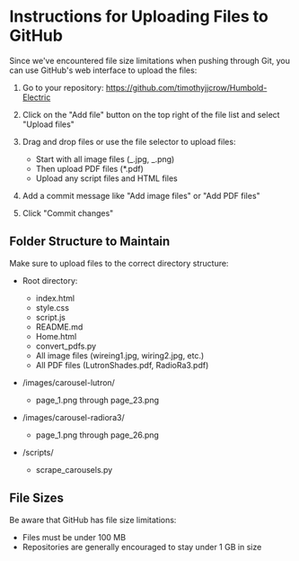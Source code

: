 # Instructions for Uploading Files to GitHub

Since we've encountered file size limitations when pushing through Git, you can use GitHub's web interface to upload the files:

1. Go to your repository: https://github.com/timothyjjcrow/Humbold-Electric

2. Click on the "Add file" button on the top right of the file list and select "Upload files"

3. Drag and drop files or use the file selector to upload files:

   - Start with all image files (_.jpg, _.png)
   - Then upload PDF files (\*.pdf)
   - Upload any script files and HTML files

4. Add a commit message like "Add image files" or "Add PDF files"

5. Click "Commit changes"

## Folder Structure to Maintain

Make sure to upload files to the correct directory structure:

- Root directory:

  - index.html
  - style.css
  - script.js
  - README.md
  - Home.html
  - convert_pdfs.py
  - All image files (wireing1.jpg, wiring2.jpg, etc.)
  - All PDF files (LutronShades.pdf, RadioRa3.pdf)

- /images/carousel-lutron/

  - page_1.png through page_23.png

- /images/carousel-radiora3/

  - page_1.png through page_26.png

- /scripts/
  - scrape_carousels.py

## File Sizes

Be aware that GitHub has file size limitations:

- Files must be under 100 MB
- Repositories are generally encouraged to stay under 1 GB in size
